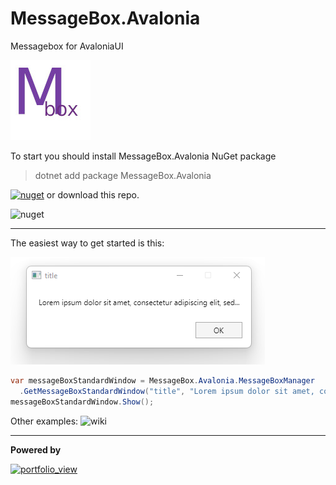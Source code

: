 # MessageBox.Avalonia

Messagebox for AvaloniaUI


![](Images/Untitled1.jpg)


To start you should install MessageBox.Avalonia NuGet package 
>   dotnet add package MessageBox.Avalonia 

[![nuget](https://img.shields.io/badge/1.1-nuget-blue)](https://www.nuget.org/packages/MessageBox.Avalonia/)
or download this repo.

![nuget](https://img.shields.io/nuget/dt/MessageBox.Avalonia?color=blue&label=downloads)

---

The easiest way to get started is this:

![](Images/standart-messagebox.png)

```cs 
var messageBoxStandardWindow = MessageBox.Avalonia.MessageBoxManager
  .GetMessageBoxStandardWindow("title", "Lorem ipsum dolor sit amet, consectetur adipiscing elit, sed...");
messageBoxStandardWindow.Show();
```

Other examples: ![wiki](https://github.com/AvaloniaCommunity/MessageBox.Avalonia/wiki/Examples)


---

**Powered by**

<a href="https://www.jetbrains.com/?from=ABC">
<img width="400" alt="portfolio_view" src="https://github.com/CreateLab/MessageBox.Avalonia/blob/master/Images/jetbrains-variant-4.png" />
</a>
